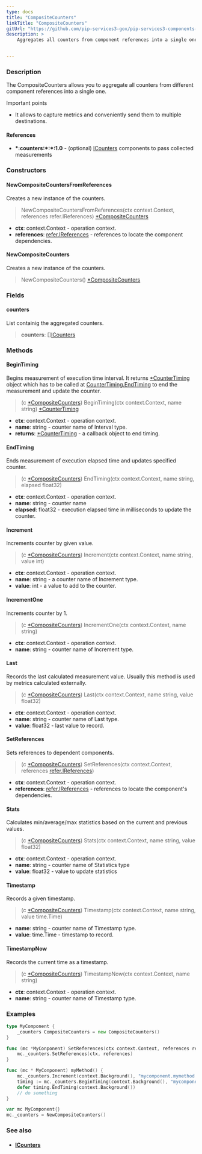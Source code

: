 ```yaml
---
type: docs
title: "CompositeCounters"
linkTitle: "CompositeCounters"
gitUrl: "https://github.com/pip-services3-gox/pip-services3-components-gox"
description: >
    Aggregates all counters from component references into a single one.

   
---
```



### Description

The CompositeCounters allows you to aggregate all counters from different component references into a single one.

Important points

-  It allows to capture metrics and conveniently send them to multiple destinations.   

#### References
- **\*:counters:\*:\*:1.0** - (optional) [ICounters](../icounters) components to pass collected measurements


### Constructors

#### NewCompositeCountersFromReferences
Creates a new instance of the counters.

> NewCompositeCountersFromReferences(ctx context.Context, references refer.IReferences) [*CompositeCounters]()

- **ctx**: context.Context - operation context.
- **references**: [refer.IReferences](../../../commons/refer/ireferences) - references to locate the component dependencies.


#### NewCompositeCounters
Creates a new instance of the counters.

> NewCompositeCounters() [*CompositeCounters]()


### Fields

<span class="hide-title-link">

#### counters
List containig the aggregated counters.
> **counters**: [][ICounters](../icounters)

</span>


### Methods

#### BeginTiming
Begins measurement of execution time interval.
It returns [*CounterTiming](../counter_timing) object which has to be called at
[CounterTiming.EndTiming](../counter_timing/#endtiming) to end the measurement and update the counter.

> (c [*CompositeCounters]()) BeginTiming(ctx context.Context, name string) [*CounterTiming](../counter_timing)

- **ctx**: context.Context - operation context.
- **name**: string - counter name of Interval type.
- **returns**: [*CounterTiming](../counter_timing) - a callback object to end timing.


#### EndTiming
Ends measurement of execution elapsed time and updates specified counter.

> (c [*CompositeCounters]()) EndTiming(ctx context.Context, name string, elapsed float32)

- **ctx**: context.Context - operation context.
- **name**: string - counter name
- **elapsed**: float32 - execution elapsed time in milliseconds to update the counter.


#### Increment
Increments counter by given value.

> (c [*CompositeCounters]()) Increment(ctx context.Context, name string, value int)

- **ctx**: context.Context - operation context.
- **name**: string - a counter name of Increment type.
- **value**: int - a value to add to the counter.


#### IncrementOne
Increments counter by 1.

> (c [*CompositeCounters]()) IncrementOne(ctx context.Context, name string)

- **ctx**: context.Context - operation context.
- **name**: string - counter name of Increment type.


#### Last
Records the last calculated measurement value.
Usually this method is used by metrics calculated externally.

> (c [*CompositeCounters]()) Last(ctx context.Context, name string, value float32)

- **ctx**: context.Context - operation context.
- **name**: string - counter name of Last type.
- **value**: float32 - last value to record.


#### SetReferences
Sets references to dependent components.

> (c [*CompositeCounters]()) SetReferences(ctx context.Context, references [refer.IReferences](../../../commons/refer/ireferences))

- **ctx**: context.Context - operation context.
- **references**: [refer.IReferences](../../../commons/refer/ireferences) - references to locate the component's dependencies.


#### Stats
Calculates min/average/max statistics based on the current and previous values.

> (c [*CompositeCounters]()) Stats(ctx context.Context, name string, value float32)

- **ctx**: context.Context - operation context.
- **name**: string - counter name of Statistics type
- **value**: float32 - value to update statistics


#### Timestamp
Records a given timestamp.

> (c [*CompositeCounters]()) Timestamp(ctx context.Context, name string, value time.Time)

- **name**: string - counter name of Timestamp type.
- **value**: time.Time - timestamp to record.


#### TimestampNow
Records the current time as a timestamp.

> (c [*CompositeCounters]()) TimestampNow(ctx context.Context, name string)

- **ctx**: context.Context - operation context.
- **name**: string - counter name of Timestamp type.


### Examples
```go
type MyComponent {
	_counters CompositeCounters = new CompositeCounters()
}

func (mc *MyConponent) SetReferences(ctx context.Context, references refer.IReferences) {
	mc._counters.SetReferences(ctx, references)
}

func (mc * MyConponent) myMethod() {
	mc._counters.Increment(context.Background(), "mycomponent.mymethod.calls")
	timing := mc._counters.BeginTiming(context.Background(), "mycomponent.mymethod.exec_time")
	defer timing.EndTiming(context.Background())
	// do something
}

var mc MyComponent{}
mc._counters = NewCompositeCounters()
```


### See also
- #### [ICounters](../icounters)
